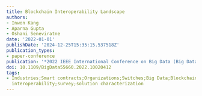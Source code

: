 ```yaml
---
title: Blockchain Interoperability Landscape
authors:
- Inwon Kang
- Aparna Gupta
- Oshani Seneviratne
date: '2022-01-01'
publishDate: '2024-12-25T15:35:15.537518Z'
publication_types:
- paper-conference
publication: '*2022 IEEE International Conference on Big Data (Big Data)*'
doi: 10.1109/BigData55660.2022.10020412
tags:
- Industries;Smart contracts;Organizations;Switches;Big Data;Blockchains;Security;blockchain
  interoperability;survey;solution characterization
---
```

